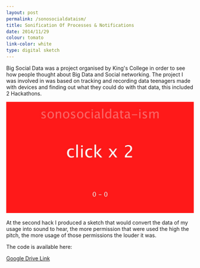 ```yaml
---
layout: post
permalink: /sonosocialdataism/
title: Sonification Of Processes & Notifications 
date: 2014/11/29
colour: tomato
link-color: white
type: digital sketch
---
```


Big Social Data was a project organised by King's College in order to see how people thought about Big Data and Social networking. The project I was involved in was based on tracking and recording data teenagers made with devices and finding out what they could do with that data, this included 2 Hackathons.   

![Screenshot of the sketch](/assets/sonosocialdata.jpg)  

At the second hack I produced a sketch that would convert the data of my usage into sound to hear, the more permission that were used the high the pitch, the more usage of those permissions the louder it was.  

The code is available here: 

[Google Drive Link](http://drive.google.com/file/d/0B1GXkC30u0jiVUFheFB5MDZjZW8)
